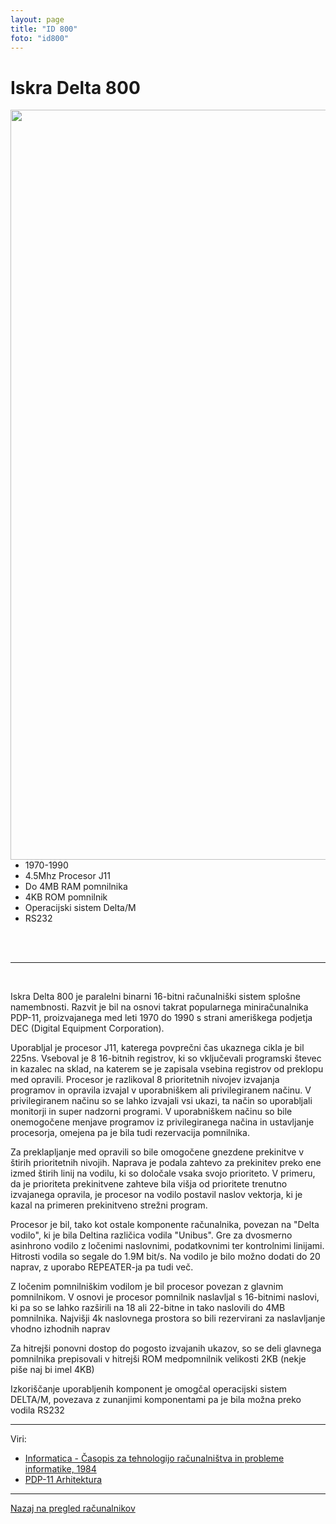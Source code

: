 ```yaml
---
layout: page
title: "ID 800"
foto: "id800"
---
```


# Iskra Delta 800

<img style="float: right; height: 30vh;" src="{{site.url}}/SloRaDe/assets/img/ID800/id800_1.jpg">

<br>

 - 1970-1990
 - 4.5Mhz Procesor J11
 - Do 4MB RAM pomnilnika
 - 4KB ROM pomnilnik
 - Operacijski sistem Delta/M
 - RS232

<br>
<br>

------

<br>

Iskra Delta 800 je paralelni binarni 16-bitni računalniški sistem splošne namembnosti. Razvit je bil na osnovi takrat popularnega miniračunalnika PDP-11, proizvajanega med leti 1970 do 1990 s strani ameriškega podjetja DEC (Digital Equipment Corporation).

Uporabljal je procesor J11, katerega povprečni čas ukaznega cikla je bil 225ns. Vseboval je 8 16-bitnih registrov, ki so vključevali programski števec in kazalec na sklad, na katerem se je zapisala vsebina registrov od preklopu med opravili. Procesor je razlikoval 8 prioritetnih nivojev izvajanja programov in opravila izvajal v uporabniškem ali privilegiranem načinu. V privilegiranem načinu so se lahko izvajali vsi ukazi, ta način so uporabljali monitorji in super nadzorni programi. V uporabniškem načinu so bile onemogočene menjave programov iz privilegiranega načina in ustavljanje procesorja, omejena pa je bila tudi rezervacija pomnilnika.

Za preklapljanje med opravili so bile omogočene gnezdene prekinitve v štirih prioritetnih nivojih. Naprava je podala zahtevo za prekinitev preko ene izmed štirih linij na vodilu, ki so določale vsaka svojo prioriteto. V primeru, da je prioriteta prekinitvene zahteve bila višja od prioritete trenutno izvajanega opravila, je procesor na vodilo postavil naslov vektorja, ki je kazal na primeren prekinitveno strežni program.

Procesor je bil, tako kot ostale komponente računalnika, povezan na "Delta vodilo", ki je bila Deltina različica vodila "Unibus". Gre za dvosmerno asinhrono vodilo z ločenimi naslovnimi, podatkovnimi ter kontrolnimi linijami. Hitrosti vodila so segale do 1.9M bit/s. Na vodilo je bilo možno dodati do 20 naprav, z uporabo REPEATER-ja pa tudi več.

Z ločenim pomnilniškim vodilom je bil procesor povezan z glavnim pomnilnikom. V osnovi je procesor pomnilnik naslavljal s 16-bitnimi naslovi, ki pa so se lahko razširili na 18 ali 22-bitne in tako naslovili do 4MB pomnilnika. Najvišji 4k naslovnega prostora so bili rezervirani za naslavljanje vhodno izhodnih naprav

Za hitrejši ponovni dostop do pogosto izvajanih ukazov, so se deli glavnega pomnilnika prepisovali v hitrejši ROM medpomnilnik velikosti 2KB (nekje piše naj bi imel 4KB)

Izkoriščanje uporabljenih komponent je omogčal operacijski sistem DELTA/M, povezava z zunanjimi komponentami pa je bila možna preko vodila RS232


------

Viri:

 - [Informatica - Časopis za tehnologijo računalništva in probleme informatike, 1984](https://drive.google.com/drive/u/1/folders/1OMyc91sh_xfEMRsIvhhqpfmahhB0Mnyc)
 - [PDP-11 Arhitektura](https://en.wikipedia.org/wiki/PDP-11_architecture)

------

[Nazaj na pregled računalnikov]({{site.base}}/SloRaDe/racunalniki)
